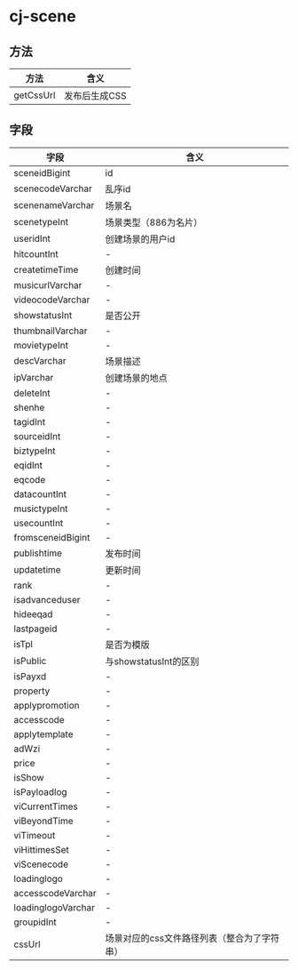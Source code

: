 # cj-scene

## 方法

方法        | 含义
--------- | --------
getCssUrl | 发布后生成CSS

## 字段

字段                 | 含义
------------------ | -----------------------
sceneidBigint      | id
scenecodeVarchar   | 乱序id
scenenameVarchar   | 场景名
scenetypeInt       | 场景类型（886为名片）
useridInt          | 创建场景的用户id
hitcountInt        | -
createtimeTime     | 创建时间
musicurlVarchar    | -
videocodeVarchar   | -
showstatusInt      | 是否公开
thumbnailVarchar   | -
movietypeInt       | -
descVarchar        | 场景描述
ipVarchar          | 创建场景的地点
deleteInt          | -
shenhe             | -
tagidInt           | -
sourceidInt        | -
biztypeInt         | -
eqidInt            | -
eqcode             | -
datacountInt       | -
musictypeInt       | -
usecountInt        | -
fromsceneidBigint  | -
publishtime        | 发布时间
updatetime         | 更新时间
rank               | -
isadvanceduser     | -
hideeqad           | -
lastpageid         | -
isTpl              | 是否为模版
isPublic           | 与showstatusInt的区别
isPayxd            | -
property           | -
applypromotion     | -
accesscode         | -
applytemplate      | -
adWzi              | -
price              | -
isShow             | -
isPayloadlog       | -
viCurrentTimes     | -
viBeyondTime       | -
viTimeout          | -
viHittimesSet      | -
viScenecode        | -
loadinglogo        | -
accesscodeVarchar  | -
loadinglogoVarchar | -
groupidInt         | -
cssUrl             | 场景对应的css文件路径列表（整合为了字符串）
